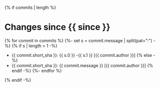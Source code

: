 {% if commits | length %}
# Changes since {{ since }}

{% for commit in commits %}
{%- set s = commit.message | split(pat=":") -%}
{% if s | length > 1 -%}
 - {{ commit.short_sha }}: {{ s.0 }} -{{ s.1 }} [{{ commit.author }}]
{% else -%}
 - {{ commit.short_sha }}: {{ commit.message }} [{{ commit.author }}]
{% endif -%}
{%- endfor %}

{% endif -%}

